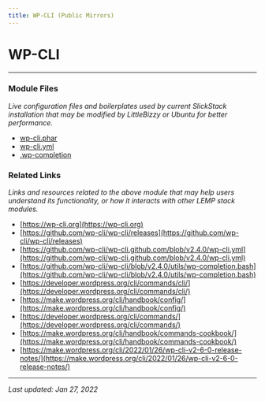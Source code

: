 ```yaml
---
title: WP-CLI (Public Mirrors)
---
```


# WP-CLI

----

### Module Files

*Live configuration files and boilerplates used by current SlickStack installation that may be modified by LittleBizzy or Ubuntu for better performance.*

* [wp-cli.phar](wp-cli.phar)
* [wp-cli.yml](wp-cli-yml.txt)
* [.wp-completion](wp-completion.txt)

### Related Links

*Links and resources related to the above module that may help users understand its functionality, or how it interacts with other LEMP stack modules.*

* [https://wp-cli.org](https://wp-cli.org)
* [https://github.com/wp-cli/wp-cli/releases](https://github.com/wp-cli/wp-cli/releases)
* [https://github.com/wp-cli/wp-cli.github.com/blob/v2.4.0/wp-cli.yml](https://github.com/wp-cli/wp-cli.github.com/blob/v2.4.0/wp-cli.yml)
* [https://github.com/wp-cli/wp-cli/blob/v2.4.0/utils/wp-completion.bash](https://github.com/wp-cli/wp-cli/blob/v2.4.0/utils/wp-completion.bash)
* [https://developer.wordpress.org/cli/commands/cli/](https://developer.wordpress.org/cli/commands/cli/)
* [https://make.wordpress.org/cli/handbook/config/](https://make.wordpress.org/cli/handbook/config/)
* [https://developer.wordpress.org/cli/commands/](https://developer.wordpress.org/cli/commands/)
* [https://make.wordpress.org/cli/handbook/commands-cookbook/](https://make.wordpress.org/cli/handbook/commands-cookbook/)
* [https://make.wordpress.org/cli/2022/01/26/wp-cli-v2-6-0-release-notes/](https://make.wordpress.org/cli/2022/01/26/wp-cli-v2-6-0-release-notes/)

----

*Last updated: Jan 27, 2022*
